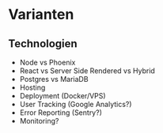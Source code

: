 # Varianten

## Technologien

- Node vs Phoenix
- React vs Server Side Rendered vs Hybrid
- Postgres vs MariaDB
- Hosting
- Deployment (Docker/VPS)
- User Tracking (Google Analytics?)
- Error Reporting (Sentry?)
- Monitoring?
